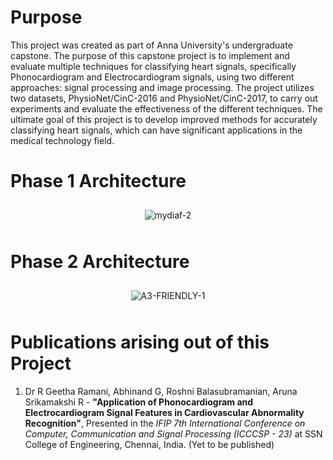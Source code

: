 # Purpose
This project was created as part of Anna University's undergraduate capstone. 
The purpose of this capstone project is to implement and evaluate multiple techniques for classifying heart signals, specifically Phonocardiogram and Electrocardiogram signals, using two different approaches: signal processing and image processing. 
The project utilizes two datasets, PhysioNet/CinC-2016 and PhysioNet/CinC-2017, to carry out experiments and evaluate the effectiveness of the different techniques. The ultimate goal of this project is to develop improved methods for accurately classifying heart signals, which can have significant applications in the medical technology field.

# Phase 1 Architecture
<p align="center">
  <img src="https://i.ibb.co/Cncf6f5/mydiaf-2.png" alt="mydiaf-2" border="0" style="margin: 10px;">
</p>

# Phase 2 Architecture
<p align="center">
  <img src="https://i.ibb.co/pJ7CLrH/A3-FRIENDLY-1.png" alt="A3-FRIENDLY-1" border="0" style="margin: 10px;">
</p>


# Publications arising out of this Project

1. Dr R Geetha Ramani, Abhinand G, Roshni Balasubramanian, Aruna Srikamakshi R - <b>"Application of Phonocardiogram and Electrocardiogram Signal Features in Cardiovascular Abnormality Recognition"</b>, Presented in the <i>IFIP 7th International Conference on Computer, Communication and Signal Processing (ICCCSP - 23)</i> at SSN College of Engineering, Chennai, India. (Yet to be published)
